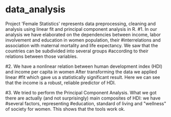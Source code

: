 # data_analysis

Project 'Female Statistics' represents data preprocessing, cleaning and analysis using linear fit and principal component analysis in R.
#1. In our analysis we have elaborated on the dependencies between income, labor involvement and education in women population, their 
#interrelations and association with maternal mortality and life expectancy. We saw that the countries can be subdivided into several groups
#according to their relations between those variables.

#2. We have a nonlinear relation between human development index (HDI) and income per capita in women After transforming the data we applied linear
#fit which gave us a statistically significant result. Here we can see that the income is a robust, reliable predictor of HDI.

#3. We tried to perform the Principal Component Analysis. What we got there are actually (and not surprisingly) main composites of HDI: we have 
#several factors, representing #education, standard of living and "wellness" of society for women. This shows that the tools work ok.

